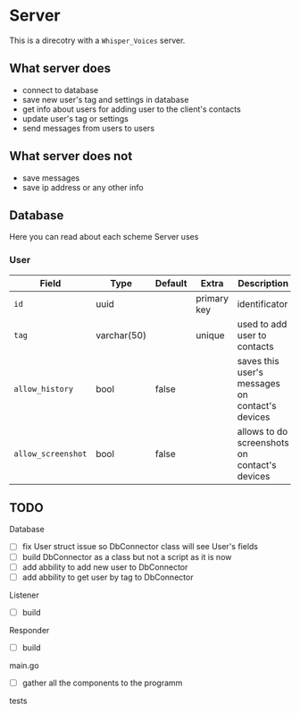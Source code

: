 # Server

This is a direcotry with a `Whisper_Voices` server.

## What server does

* connect to database
* save new user's tag and settings in database
* get info about users for adding user to the client's contacts
* update user's tag or settings
* send messages from users to users

## What server does not

* save messages
* save ip address or any other info

## Database

Here you can read about each scheme Server uses

### User

| Field             | Type          | Default   | Extra         | Description                                       |
|-------------------|---------------|-----------|---------------|---------------------------------------------------|
| `id`              | uuid          |           | primary key   | identificator                                     |
| `tag`             | varchar(50)   |           | unique        | used to add user to contacts                      |
| `allow_history`   | bool          | false     |               | saves this user's messages on contact's devices   |
| `allow_screenshot`| bool          | false     |               | allows to do screenshots on contact's devices     |

## TODO

Database
- [ ] fix User struct issue so DbConnector class will see User's fields
- [ ] build DbConnector as a class but not a script as it is now
- [ ] add abbility to add new user to DbConnector
- [ ] add abbility to get user by tag to DbConnector

Listener
- [ ] build

Responder
- [ ] build

main.go
- [ ] gather all the components to the programm

tests
